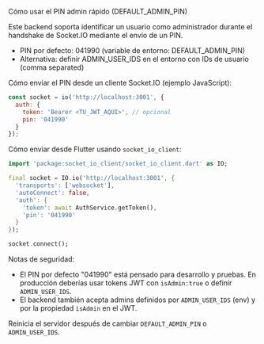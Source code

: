 Cómo usar el PIN admin rápido (DEFAULT_ADMIN_PIN)

Este backend soporta identificar un usuario como administrador durante el handshake de Socket.IO mediante el envío de un PIN.

- PIN por defecto: 041990 (variable de entorno: DEFAULT_ADMIN_PIN)
- Alternativa: definir ADMIN_USER_IDS en el entorno con IDs de usuario (comma separated)

Cómo enviar el PIN desde un cliente Socket.IO (ejemplo JavaScript):

```js
const socket = io('http://localhost:3001', {
  auth: {
    token: 'Bearer <TU_JWT_AQUI>', // opcional
    pin: '041990'
  }
});
```

Cómo enviar desde Flutter usando `socket_io_client`:

```dart
import 'package:socket_io_client/socket_io_client.dart' as IO;

final socket = IO.io('http://localhost:3001', {
  'transports': ['websocket'],
  'autoConnect': false,
  'auth': {
    'token': await AuthService.getToken(),
    'pin': '041990'
  }
});

socket.connect();
```

Notas de seguridad:
- El PIN por defecto "041990" está pensado para desarrollo y pruebas. En producción deberías usar tokens JWT con `isAdmin:true` o definir `ADMIN_USER_IDS`.
- El backend también acepta admins definidos por `ADMIN_USER_IDS` (env) y por la propiedad `isAdmin` en el JWT.

Reinicia el servidor después de cambiar `DEFAULT_ADMIN_PIN` o `ADMIN_USER_IDS`.
